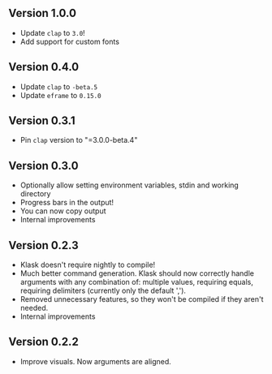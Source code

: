 ## Version 1.0.0
- Update `clap` to `3.0`!
- Add support for custom fonts

## Version 0.4.0
- Update `clap` to `-beta.5`
- Update `eframe` to `0.15.0`

## Version 0.3.1
- Pin `clap` version to "=3.0.0-beta.4"

## Version 0.3.0
- Optionally allow setting environment variables, stdin and working directory
- Progress bars in the output!
- You can now copy output
- Internal improvements

## Version 0.2.3
- Klask doesn't require nightly to compile!
- Much better command generation. Klask should now correctly handle arguments with any combination of: multiple values, requiring equals, requiring delimiters (currently only the default ',').
- Removed unnecessary features, so they won't be compiled if they aren't needed.
- Internal improvements

## Version 0.2.2
- Improve visuals. Now arguments are aligned.